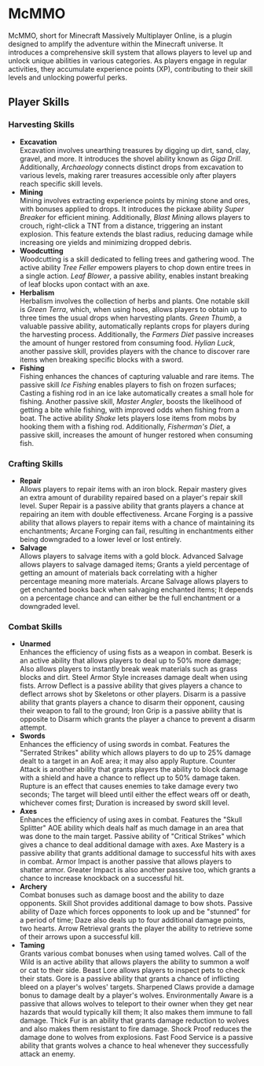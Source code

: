 # McMMO
McMMO, short for Minecraft Massively Multiplayer Online, is a plugin designed to amplify the adventure within the Minecraft universe. It introduces a comprehensive skill system that allows players to level up and unlock unique abilities in various categories. As players engage in regular activities, they accumulate experience points (XP), contributing to their skill levels and unlocking powerful perks.

## Player Skills

### Harvesting Skills
- **Excavation**<br />
Excavation involves unearthing treasures by digging up dirt, sand, clay, gravel, and more. It introduces the shovel ability known as *Giga Drill*. Additionally, *Archaeology* connects distinct drops from excavation to various levels, making rarer treasures accessible only after players reach specific skill levels.
- **Mining**<br />
Mining involves extracting experience points by mining stone and ores, with bonuses applied to drops. It introduces the pickaxe ability *Super Breaker* for efficient mining. Additionally, *Blast Mining* allows players to crouch, right-click a TNT from a distance, triggering an instant explosion. This feature extends the blast radius, reducing damage while increasing ore yields and minimizing dropped debris.
- **Woodcutting**<br />
Woodcutting is a skill dedicated to felling trees and gathering wood. The active ability *Tree Feller* empowers players to chop down entire trees in a single action. *Leaf Blower*, a passive ability, enables instant breaking of leaf blocks upon contact with an axe.
- **Herbalism**<br />
Herbalism involves the collection of herbs and plants. One notable skill is *Green Terra*, which, when using hoes, allows players to obtain up to three times the usual drops when harvesting plants. *Green Thumb*, a valuable passive ability, automatically replants crops for players during the harvesting process. Additionally, the *Farmers Diet* passive increases the amount of hunger restored from consuming food. *Hylian Luck*, another passive skill, provides players with the chance to discover rare items when breaking specific blocks with a sword.
- **Fishing**<br />
Fishing enhances the chances of capturing valuable and rare items. The passive skill *Ice Fishing* enables players to fish on frozen surfaces; Casting a fishing rod in an ice lake automatically creates a small hole for fishing. Another passive skill, *Master Angler*, boosts the likelihood of getting a bite while fishing, with improved odds when fishing from a boat. The active ability *Shake* lets players lose items from mobs by hooking them with a fishing rod. Additionally, *Fisherman's Diet*, a passive skill, increases the amount of hunger restored when consuming fish.

### Crafting Skills
- **Repair**<br />
Allows players to repair items with an iron block. Repair mastery gives an extra amount of durability repaired based on a player's repair skill level. Super Repair is a passive ability that grants players a chance at repairing an item with double effectiveness. Arcane Forging is a passive ability that allows players to repair items with a chance of maintaining its enchantments; Arcane Forging can fail, resulting in enchantments either being downgraded to a lower level or lost entirely.
- **Salvage**<br />
Allows players to salvage items with a gold block. Advanced Salvage allows players to salvage damaged items; Grants a yield percentage of getting an amount of materials back correlating with a higher percentage meaning more materials. Arcane Salvage allows players to get enchanted books back when salvaging enchanted items; It depends on a percentage chance and can either be the full enchantment or a downgraded level.

### Combat Skills
- **Unarmed**<br />
Enhances the efficiency of using fists as a weapon in combat. Beserk is an active ability that allows players to deal up to 50% more damage; Also allows players to instantly break weak materials such as grass blocks and dirt. Steel Armor Style increases damage dealt when using fists. Arrow Deflect is a passive ability that gives players a chance to deflect arrows shot by Skeletons or other players. Disarm is a passive ability that grants players a chance to disarm their opponent, causing their weapon to fall to the ground; Iron Grip is a passive ability that is opposite to Disarm which grants the player a chance to prevent a disarm attempt.
- **Swords**<br />
Enhances the efficiency of using swords in combat. Features the "Serrated Strikes" ability which allows players to do up to 25% damage dealt to a target in an AoE area; it may also apply Rupture. Counter Attack is another ability that grants players the ability to block damage with a shield and have a chance to reflect up to 50% damage taken. Rupture is an effect that causes enemies to take damage every two seconds; The target will bleed until either the effect wears off or death, whichever comes first; Duration is increased by sword skill level.
- **Axes**<br />
Enhances the efficiency of using axes in combat. Features the "Skull Splitter" AOE ability which deals half as much damage in an area that was done to the main target. Passive ability of "Critical Strikes" which gives a chance to deal additional damage with axes. Axe Mastery is a passive ability that grants additional damage to successful hits with axes in combat. Armor Impact is another passive that allows players to shatter armor. Greater Impact is also another passive too, which grants a chance to increase knockback on a successful hit.
- **Archery**<br />
Combat bonuses such as damage boost and the ability to daze opponents. Skill Shot provides additional damage to bow shots. Passive ability of Daze which forces opponents to look up and be "stunned" for a period of time; Daze also deals up to four additional damage points, two hearts. Arrow Retrieval grants the player the ability to retrieve some of their arrows upon a successful kill.
- **Taming**<br />
Grants various combat bonuses when using tamed wolves. Call of the Wild is an active ability that allows players the ability to summon a wolf or cat to their side. Beast Lore allows players to inspect pets to check their stats. Gore is a passive ability that grants a chance of inflicting bleed on a player's wolves' targets. Sharpened Claws provide a damage bonus to damage dealt by a player's wolves. Environmentally Aware is a passive that allows wolves to teleport to their owner when they get near hazards that would typically kill them; It also makes them immune to fall damage. Thick Fur is an ability that grants damage reduction to wolves and also makes them resistant to fire damage. Shock Proof reduces the damage done to wolves from explosions. Fast Food Service is a passive ability that grants wolves a chance to heal whenever they successfully attack an enemy.